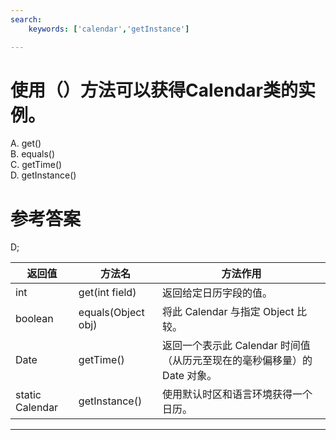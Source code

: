 ```yaml
---
search:
    keywords: ['calendar','getInstance']

---
```


# 使用（）方法可以获得Calendar类的实例。

A. get()   
B. equals()   
C. getTime()   
D. getInstance()

# 参考答案

D;

|返回值|方法名|方法作用|
|---|---|---|
|int|get(int field) |返回给定日历字段的值。|
| boolean|equals(Object obj) |将此 Calendar 与指定 Object 比较。|
| Date|getTime() |返回一个表示此 Calendar 时间值（从历元至现在的毫秒偏移量）的 Date 对象。|
|static Calendar|getInstance() |使用默认时区和语言环境获得一个日历。|




---

